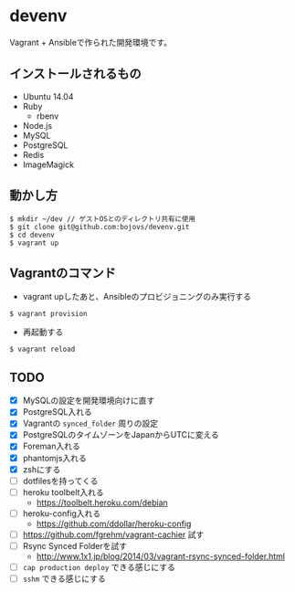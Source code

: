 # devenv

Vagrant + Ansibleで作られた開発環境です。


## インストールされるもの

* Ubuntu 14.04
* Ruby
  * rbenv
* Node.js
* MySQL
* PostgreSQL
* Redis
* ImageMagick


## 動かし方

```
$ mkdir ~/dev // ゲストOSとのディレクトリ共有に使用
$ git clone git@github.com:bojovs/devenv.git
$ cd devenv
$ vagrant up
```


## Vagrantのコマンド

* vagrant upしたあと、Ansibleのプロビジョニングのみ実行する

```
$ vagrant provision
```

* 再起動する

```
$ vagrant reload
```


## TODO

* [x] MySQLの設定を開発環境向けに直す
* [x] PostgreSQL入れる
* [x] Vagrantの `synced_folder` 周りの設定
* [x] PostgreSQLのタイムゾーンをJapanからUTCに変える
* [x] Foreman入れる
* [x] phantomjs入れる
* [x] zshにする
* [ ] dotfilesを持ってくる
* [ ] heroku toolbelt入れる
  * https://toolbelt.heroku.com/debian
* [ ] heroku-config入れる
  * https://github.com/ddollar/heroku-config
* [ ] https://github.com/fgrehm/vagrant-cachier 試す
* [ ] Rsync Synced Folderを試す
  * http://www.1x1.jp/blog/2014/03/vagrant-rsync-synced-folder.html
* [ ] `cap production deploy` できる感じにする
* [ ] `sshm` できる感じにする
